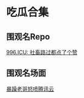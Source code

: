# 吃瓜合集

## 围观名Repo

[996.ICU: 社畜路过都点了个赞](https://github.com/996icu/996.ICU/blob/master/README_CN.md)

## 围观名场面

[暴躁老哥怒喷腾讯云](https://github.com/TencentCloud/tencentcloud-sdk-nodejs/issues/160)
